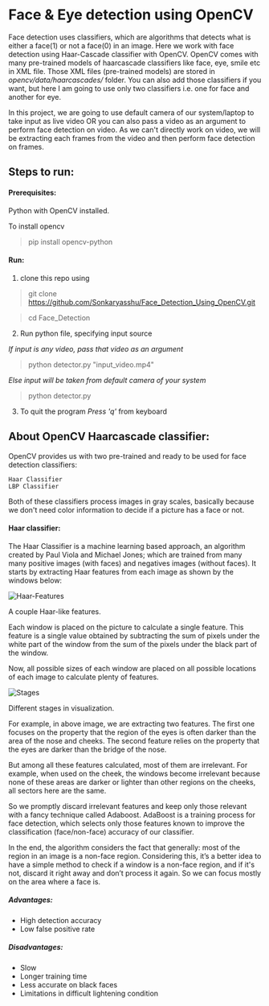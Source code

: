 # Face & Eye detection using OpenCV 

Face detection uses classifiers, which are algorithms that detects what is either a face(1) or not a face(0) in an image. Here we work with face detection using Haar-Cascade classifier with OpenCV.
OpenCV comes with many pre-trained models of haarcascade classifiers like face, eye, smile etc in XML file. Those XML files (pre-trained models) are stored in *opencv/data/haarcascades/* folder. You can also add those classifiers if you want, but here I am going to use only two classifiers i.e. one for face and another for eye.

In this project, we are going to use default camera of our system/laptop to take input as live video OR you can also pass a video as an argument to perform face detection on video. As we can't directly work on video, we will be extracting each frames from the video and then perform face detection on frames.

## Steps to run:

#### Prerequisites:
Python with OpenCV installed.

To install opencv
> pip install opencv-python

#### Run:

1. clone this repo using
> git clone https://github.com/Sonkaryasshu/Face_Detection_Using_OpenCV.git

> cd Face_Detection

2. Run python file, specifying input source

*If input is any video, pass that video as an argument*
> python detector.py "input_video.mp4"

*Else input will be taken from default camera of your system*
> python detector.py

3. To quit the program
*Press 'q'* from keyboard


## About OpenCV Haarcascade classifier:
OpenCV provides us with two pre-trained and ready to be used for face detection classifiers:

    Haar Classifier
    LBP Classifier


Both of these classifiers process images in gray scales, basically because we don't need color information to decide if a picture has a face or not.

#### Haar classifier:
The Haar Classifier is a machine learning based approach, an algorithm created by Paul Viola and Michael Jones; which are trained from many many positive images (with faces) and negatives images (without faces).
It starts by extracting Haar features from each image as shown by the windows below:

![Haar-Features](https://sds-platform-private.s3-us-east-2.amazonaws.com/uploads/5_blog_image_6.png)

A couple Haar-like features.

Each window is placed on the picture to calculate a single feature. This feature is a single value obtained by subtracting the sum of pixels under the white part of the window from the sum of the pixels under the black part of the window.

Now, all possible sizes of each window are placed on all possible locations of each image to calculate plenty of features.

![Stages](https://sds-platform-private.s3-us-east-2.amazonaws.com/uploads/5_blog_image_7.png)

Different stages in visualization.

For example, in above image, we are extracting two features. The first one focuses on the property that the region of the eyes is often darker than the area of the nose and cheeks. The second feature relies on the property that the eyes are darker than the bridge of the nose.

But among all these features calculated, most of them are irrelevant. For example, when used on the cheek, the windows become irrelevant because none of these areas are darker or lighter than other regions on the cheeks, all sectors here are the same.

So we promptly discard irrelevant features and keep only those relevant with a fancy technique called Adaboost. AdaBoost is a training process for face detection, which selects only those features known to improve the classification (face/non-face) accuracy of our classifier.

In the end, the algorithm considers the fact that generally: most of the region in an image is a non-face region. Considering this, it’s a better idea to have a simple method to check if a window is a non-face region, and if it's not, discard it right away and don’t process it again. So we can focus mostly on the area where a face is.

##### Advantages:
  * High detection accuracy
  * Low false positive rate

##### Disadvantages:
  * Slow
  * Longer training time
  * Less accurate on black faces
  * Limitations in difficult lightening condition
  
